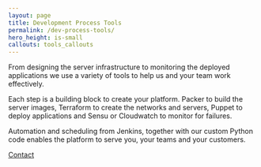 ```yaml
---
layout: page
title: Development Process Tools
permalink: /dev-process-tools/
hero_height: is-small
callouts: tools_callouts
---
```

From designing the server infrastructure to monitoring the deployed applications
we use a variety of tools to help us and your team work effectively.

Each step is a building block to create your platform. Packer to build the server images,
Terraform to create the networks and servers, Puppet to deploy applications
and Sensu or Cloudwatch to monitor for failures.

Automation and scheduling from Jenkins, together with our custom Python code
enables the platform to serve you, your teams and your customers.

<a href="/contact/" class="button is-primary">Contact</a>
